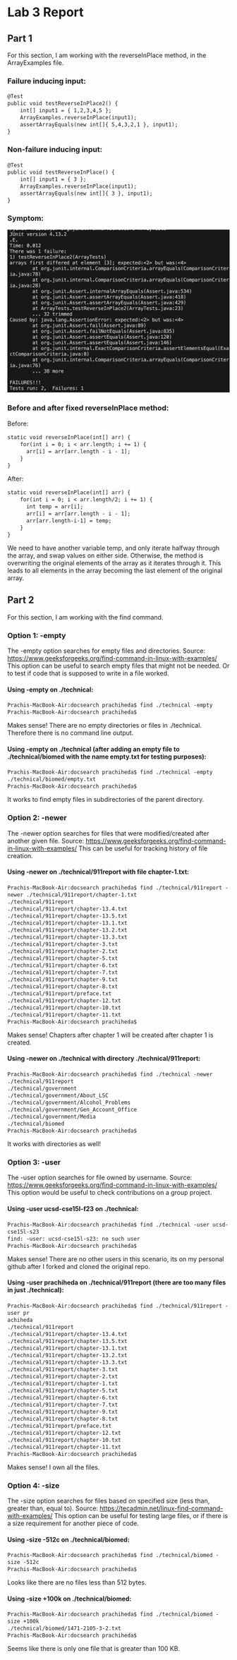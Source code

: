 # Lab 3 Report

## Part 1

For this section, I am working with the reverseInPlace method, in the ArrayExamples file. 

### Failure inducing input: 
```
@Test 
public void testReverseInPlace2() {
    int[] input1 = { 1,2,3,4,5 };
    ArrayExamples.reverseInPlace(input1);
    assertArrayEquals(new int[]{ 5,4,3,2,1 }, input1);
}
```
### Non-failure inducing input: 
```
@Test 
public void testReverseInPlace() {
    int[] input1 = { 3 };
    ArrayExamples.reverseInPlace(input1);
    assertArrayEquals(new int[]{ 3 }, input1);
}
```
### Symptom: 
![Image](lab3ss1.png)

### Before and after fixed reverseInPlace method: 
Before: 
```
static void reverseInPlace(int[] arr) {
    for(int i = 0; i < arr.length; i += 1) {
      arr[i] = arr[arr.length - i - 1];
    }
}
```
After:
```
static void reverseInPlace(int[] arr) {
    for(int i = 0; i < arr.length/2; i += 1) {
      int temp = arr[i]; 
      arr[i] = arr[arr.length - i - 1];
      arr[arr.length-i-1] = temp; 
    }
}
```
We need to have another variable temp, and only iterate halfway through the array, and swap values on either side. Otherwise, the method is overwriting the original elements of the array as it iterates through it. This leads to all elements in the array becoming the last element of the original array.

## Part 2

For this section, I am working with the find command. 

### Option 1: -empty 
The -empty option searches for empty files and directories. Source: https://www.geeksforgeeks.org/find-command-in-linux-with-examples/
This option can be useful to search empty files that might not be needed. Or to test if code that is supposed to write in a file worked. 

#### Using -empty on ./technical: 
```
Prachis-MacBook-Air:docsearch prachiheda$ find ./technical -empty
Prachis-MacBook-Air:docsearch prachiheda$
```
Makes sense! There are no empty directories or files in ./technical. Therefore there is no command line output.  

#### Using -empty on ./technical (after adding an empty file to ./technical/biomed with the name empty.txt for testing purposes): 
```
Prachis-MacBook-Air:docsearch prachiheda$ find ./technical -empty
./technical/biomed/empty.txt
Prachis-MacBook-Air:docsearch prachiheda$
```
It works to find empty files in subdirectories of the parent directory. 

### Option 2: -newer 
The -newer option searches for files that were modified/created after another given file. Source: https://www.geeksforgeeks.org/find-command-in-linux-with-examples/
This can be useful for tracking history of file creation. 

#### Using -newer on ./technical/911report with file chapter-1.txt: 
```
Prachis-MacBook-Air:docsearch prachiheda$ find ./technical/911report -newer ./technical/911report/chapter-1.txt
./technical/911report
./technical/911report/chapter-13.4.txt
./technical/911report/chapter-13.5.txt
./technical/911report/chapter-13.1.txt
./technical/911report/chapter-13.2.txt
./technical/911report/chapter-13.3.txt
./technical/911report/chapter-3.txt
./technical/911report/chapter-2.txt
./technical/911report/chapter-5.txt
./technical/911report/chapter-6.txt
./technical/911report/chapter-7.txt
./technical/911report/chapter-9.txt
./technical/911report/chapter-8.txt
./technical/911report/preface.txt
./technical/911report/chapter-12.txt
./technical/911report/chapter-10.txt
./technical/911report/chapter-11.txt
Prachis-MacBook-Air:docsearch prachiheda$ 
```
Makes sense! Chapters after chapter 1 will be created after chapter 1 is created. 

#### Using -newer on ./technical with directory ./technical/911report: 
```
Prachis-MacBook-Air:docsearch prachiheda$ find ./technical -newer ./technical/911report
./technical/government
./technical/government/About_LSC
./technical/government/Alcohol_Problems
./technical/government/Gen_Account_Office
./technical/government/Media
./technical/biomed
Prachis-MacBook-Air:docsearch prachiheda$ 
```
It works with directories as well! 

### Option 3: -user 
The -user option searches for file owned by username. Source: https://www.geeksforgeeks.org/find-command-in-linux-with-examples/
This option would be useful to check contributions on a group project. 

#### Using -user ucsd-cse15l-f23 on ./technical: 
```
Prachis-MacBook-Air:docsearch prachiheda$ find ./technical -user ucsd-cse15l-s23
find: -user: ucsd-cse15l-s23: no such user
Prachis-MacBook-Air:docsearch prachiheda$ 
```
Makes sense! There are no other users in this scenario, its on my personal github after I forked and cloned the original repo. 

#### Using -user prachiheda on ./technical/911report (there are too many files in just ./technical): 
```
Prachis-MacBook-Air:docsearch prachiheda$ find ./technical/911report -user pr
achiheda
./technical/911report
./technical/911report/chapter-13.4.txt
./technical/911report/chapter-13.5.txt
./technical/911report/chapter-13.1.txt
./technical/911report/chapter-13.2.txt
./technical/911report/chapter-13.3.txt
./technical/911report/chapter-3.txt
./technical/911report/chapter-2.txt
./technical/911report/chapter-1.txt
./technical/911report/chapter-5.txt
./technical/911report/chapter-6.txt
./technical/911report/chapter-7.txt
./technical/911report/chapter-9.txt
./technical/911report/chapter-8.txt
./technical/911report/preface.txt
./technical/911report/chapter-12.txt
./technical/911report/chapter-10.txt
./technical/911report/chapter-11.txt
Prachis-MacBook-Air:docsearch prachiheda$ 
```
Makes sense! I own all the files. 

### Option 4: -size 
The -size option searches for files based on specified size (less than, greater than, equal to). Source: https://tecadmin.net/linux-find-command-with-examples/
This option can be useful for testing large files, or if there is a size requirement for another piece of code. 

#### Using -size -512c on ./technical/biomed: 
```
Prachis-MacBook-Air:docsearch prachiheda$ find ./technical/biomed -size -512c
Prachis-MacBook-Air:docsearch prachiheda$ 
```
Looks like there are no files less than 512 bytes. 

#### Using -size +100k on ./technical/biomed: 
```
Prachis-MacBook-Air:docsearch prachiheda$ find ./technical/biomed -size +100k
./technical/biomed/1471-2105-3-2.txt
Prachis-MacBook-Air:docsearch prachiheda$ 
```
Seems like there is only one file that is greater than 100 KB. 
